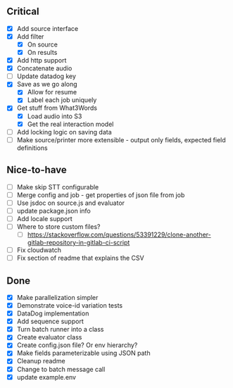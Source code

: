 ## Critical
- [X] Add source interface
- [X] Add filter
  - [X] On source
  - [X] On results
- [X] Add http support
- [X] Concatenate audio
- [ ] Update datadog key
- [X] Save as we go along
  - [X] Allow for resume
  - [X] Label each job uniquely
- [X] Get stuff from What3Words
  - [X] Load audio into S3
  - [X] Get the real interaction model
- [ ] Add locking logic on saving data
- [ ] Make source/printer more extensible - output only fields, expected field definitions

## Nice-to-have
- [ ] Make skip STT configurable
- [ ] Merge config and job - get properties of json file from job
- [ ] Use jsdoc on source.js and evaluator
- [ ] update package.json info
- [ ] Add locale support
- [ ] Where to store custom files?
  - [ ] https://stackoverflow.com/questions/53391229/clone-another-gitlab-repository-in-gitlab-ci-script
- [ ] Fix cloudwatch
- [ ] Fix section of readme that explains the CSV

## Done
- [X] Make parallelization simpler
- [X] Demonstrate voice-id variation tests
- [X] DataDog implementation
- [X] Add sequence support
- [X] Turn batch runner into a class
- [X] Create evaluator class
- [X] Create config.json file? Or env hierarchy?
- [X] Make fields parameterizable using JSON path
- [X] Cleanup readme
- [X] Change to batch message call
- [X] update example.env
